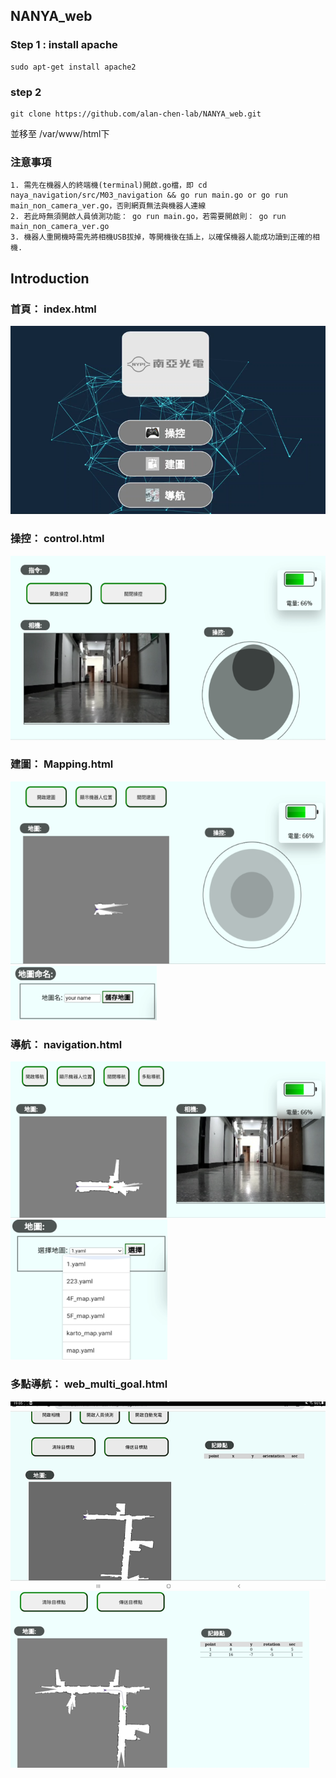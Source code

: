 ## NANYA_web

### Step 1 : install apache
```
sudo apt-get install apache2
```
### step 2
```
git clone https://github.com/alan-chen-lab/NANYA_web.git
```
並移至 /var/www/html下
### 注意事項
```
1. 需先在機器人的終端機(terminal)開啟.go檔，即 cd naya_navigation/src/M03_navigation && go run main.go or go run main_non_camera_ver.go，否則網頁無法與機器人連線
2. 若此時無須開啟人員偵測功能： go run main.go，若需要開啟則： go run main_non_camera_ver.go
3. 機器人重開機時需先將相機USB拔掉，等開機後在插上，以確保機器人能成功讀到正確的相機.
```
## Introduction

### 首頁： index.html

![screen](/Picture_web/首頁.png)

### 操控： control.html

![screen](/Picture_web/操控.png)

### 建圖： Mapping.html

![screen](/Picture_web/建圖1.png)![screen](/Picture_web/建圖2.png)

### 導航： navigation.html

![screen](/Picture_web/導航1.png)![screen](/Picture_web/導航2.png)

### 多點導航： web_multi_goal.html

![screen](/Picture_web/多點導航1.png)
![screen](/Picture_web/多點導航2.png)
